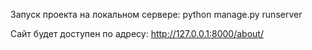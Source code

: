 Запуск проекта на локальном сервере: python manage.py runserver

Сайт будет доступен по адресу: http://127.0.0.1:8000/about/

